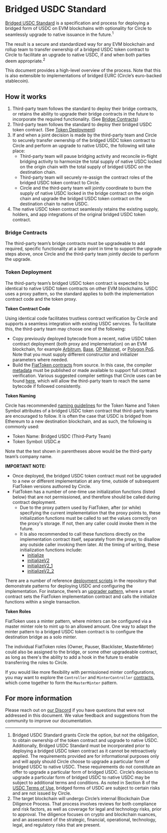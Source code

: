 # Bridged USDC Standard

[Bridged USDC Standard](https://circle.com/blog/bridged-usdc-standard) is a specification and process for deploying a bridged form of USDC on EVM blockchains with optionality for Circle to seamlessly upgrade to native issuance in the future.<sup>1</sup>

The result is a secure and standardized way for any EVM blockchain and rollup team to transfer ownership of a bridged USDC token contract to Circle to facilitate an upgrade to native USDC, if and when both parties deem appropriate.<sup>2</sup>

This document provides a high-level overview of the process. Note that this is also extensible to implementations of bridged EURC (Circle’s euro-backed stablecoin).

## How it works

1. Third-party team follows the standard to deploy their bridge contracts, or retains the ability to upgrade their bridge contracts in the future to incorporate the required functionality. (See [Bridge Contracts](#bridge-contracts))
2. Third-party team follows the standard to deploy their bridged USDC token contract. (See [Token Deployment](#token-deployment))
3. If and when a joint decision is made by the third-party team and Circle to securely transfer ownership of the bridged USDC token contract to Circle and perform an upgrade to native USDC, the following will take place:
   - Third-party team will pause bridging activity and reconcile in-flight bridging activity to harmonize the total supply of native USDC locked on the origin chain with the total supply of bridged USDC on the destination chain.
   - Third-party team will securely re-assign the contract roles of the bridged USDC token contract to Circle.
   - Circle and the third-party team will jointly coordinate to burn the supply of native USDC locked in the bridge contract on the origin chain and upgrade the bridged USDC token contract on the destination chain to native USDC.
4. The native USDC token contract seamlessly retains the existing supply, holders, and app integrations of the original bridged USDC token contract.

### Bridge Contracts

The third-party team’s bridge contracts must be upgradeable to add required, specific functionality at a later point in time to support the upgrade steps above, once Circle and the third-party team jointly decide to perform the upgrade.

### Token Deployment

The third-party team’s bridged USDC token contract is expected to be identical to native USDC token contracts on other EVM blockchains. USDC uses a proxy pattern, so the standard applies to both the implementation contract code and the token proxy.

**Token Contract Code**

Using identical code facilitates trustless contract verification by Circle and supports a seamless integration with existing USDC services. To facilitate this, the third-party team may choose one of the following:
- Copy previously deployed bytecode from a recent, native USDC token contract deployment (both proxy and implementation) on an EVM blockchain, for example [Arbitrum](https://arbiscan.io/token/0xaf88d065e77c8cc2239327c5edb3a432268e5831), [Base](https://basescan.org/token/0x833589fCD6eDb6E08f4c7C32D4f71b54bdA02913), [OP Mainnet](https://optimistic.etherscan.io/token/0x0b2c639c533813f4aa9d7837caf62653d097ff85), or [Polygon PoS](https://polygonscan.com/token/0x3c499c542cef5e3811e1192ce70d8cc03d5c3359). Note that you must supply different constructor and initializer parameters where needed.
- Build the [FiatToken contracts](https://github.com/circlefin/stablecoin-evm#contracts) from source. In this case, the compiler [metadata](https://docs.soliditylang.org/en/latest/metadata.html) must be published or made available to support full contract verification. Various suggested compiler settings that Circle uses can be found [here](https://github.com/circlefin/stablecoin-evm/blob/35d66ae39f7038e30f04f87635f8bca6f8e38b04/truffle-config.js#L34-L45), which will allow the third-party team to reach the same bytecode if followed consistently.

**Token Naming**

Circle has recommended [naming guidelines](https://brand.circle.com/d/M9z54TaEwsWL/stablecoins#/usdc-brand-guide/usdc-naming-guidelines) for the Token Name and Token Symbol attributes of a bridged USDC token contract that third-party teams are encouraged to follow. It is often the case that USDC is bridged from Ethereum to a new destination blockchain, and as such, the following is commonly used:

- Token Name: Bridged USDC (Third-Party Team)
- Token Symbol: USDC.e

Note that the text shown in parentheses above would be the third-party team’s company name.

**IMPORTANT NOTE:**

- Once deployed, the bridged USDC token contract must not be upgraded to a new or different implementation at any time, outside of subsequent FiatToken versions authored by Circle.
- FiatToken has a number of one-time use initialization functions (listed below) that are not permissioned, and therefore should be called during contract deployment.
   - Due to the proxy pattern used by FiatToken, after (or while) specifying the current implementation that the proxy points to, these initialization functions must be called to set the values correctly on the proxy's storage. If not, then any caller could invoke them in the future.
   - It is also recommended to call these functions directly on the implementation contract itself, separately from the proxy, to disallow any outside caller invoking them later. At the timing of writing, these initialization functions include:
      - [initialize](https://github.com/circlefin/stablecoin-evm/blob/405efc100c016ed1a437063b6274b4e24ea7b8b1/contracts/v1/FiatTokenV1.sol#L67)
      - [initializeV2](https://github.com/circlefin/stablecoin-evm/blob/405efc100c016ed1a437063b6274b4e24ea7b8b1/contracts/v2/FiatTokenV2.sol#L37)
      - [initializeV2_1](https://github.com/circlefin/stablecoin-evm/blob/405efc100c016ed1a437063b6274b4e24ea7b8b1/contracts/v2/FiatTokenV2_1.sol#L34)
      - [initializeV2_2](https://github.com/circlefin/stablecoin-evm/blob/405efc100c016ed1a437063b6274b4e24ea7b8b1/contracts/v2/FiatTokenV2_2.sol#L41)

There are a number of reference [deployment scripts](https://github.com/circlefin/stablecoin-evm/tree/35d66ae39f7038e30f04f87635f8bca6f8e38b04/migrations/direct) in the repository that demonstrate patterns for deploying USDC and configuring the implementation. For instance, there’s an [upgrader pattern](https://github.com/circlefin/stablecoin-evm/blob/35d66ae39f7038e30f04f87635f8bca6f8e38b04/migrations/versioned/8_deploy_v2_2_upgrader.js), where a smart contract sets the FiatToken implementation contract and calls the initialize functions within a single transaction.

**Token Roles**

FiatToken uses a minter pattern, where minters can be configured via a master minter role to mint up to an allowed amount. One way to adapt the minter pattern to a bridged USDC token contract is to configure the destination bridge as a solo minter.

The individual FiatToken roles (Owner, Pauser, Blacklister, MasterMinter) could also be assigned to the bridge, or some other upgradeable contract, as long as there's the ability to add a hook in the future to enable transferring the roles to Circle.

If you would like more flexibility with permissioned minter configurations, you may want to explore the `Controller` and `MinterController` [contracts](https://github.com/circlefin/stablecoin-evm/tree/35d66ae39f7038e30f04f87635f8bca6f8e38b04/contracts/minting), which come together to form the `MasterMinter` pattern.

## For more information

Please reach out on [our Discord](https://discord.com/invite/buildoncircle) if you have questions that were not addressed in this document. We value feedback and suggestions from the community to improve our documentation.

-----------
1. Bridged USDC Standard grants Circle the option, but not the obligation, to obtain ownership of the token contract and upgrade to native USDC. Additionally, Bridged USDC Standard must be incorporated prior to deploying a bridged USDC token contract as it cannot be retroactively applied. The requirements provided are for informational purposes only and will apply should Circle choose to upgrade a particular form of bridged USDC to native USDC. These requirements do not constitute an offer to upgrade a particular form of bridged USDC. Circle’s decision to upgrade a particular form of bridged USDC to native USDC may be subject to additional terms and conditions. As noted in Section 8 of the [USDC Terms of Use](https://www.circle.com/en/legal/usdc-terms), bridged forms of USDC are subject to certain risks and are not issued by Circle.
2. The target blockchain will undergo Circle’s internal Blockchain Due Diligence Process. That process involves reviews for both compliance and risk factors, as well as coverage for legal and technology risks, prior to approval. The diligence focuses on crypto and blockchain nuances, and an assessment of the strategic, financial, operational, technology, legal, and regulatory risks that are present.


